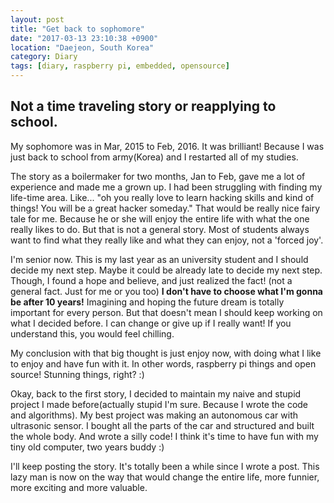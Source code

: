 ```yaml
---
layout: post
title: "Get back to sophomore"
date: "2017-03-13 23:10:38 +0900"
location: "Daejeon, South Korea"
category: Diary
tags: [diary, raspberry pi, embedded, opensource]
---
```


<h2>Not a time traveling story or reapplying to school.</h2> My sophomore was in Mar, 2015 to Feb, 2016. It was brilliant! Because I was just back to school from army(Korea) and I restarted all of my studies.

The story as a boilermaker for two months, Jan to Feb, gave me a lot of experience and made me a grown up. I had been struggling with finding my life-time area. Like... "oh you really love to learn hacking skills and kind of things! You will be a great hacker someday." That would be really nice fairy tale for me. Because he or she will enjoy the entire life with what the one really likes to do. But that is not a general story. Most of students always want to find what they really like and what they can enjoy, not a 'forced joy'.

I'm senior now. This is my last year as an university student and I should decide my next step. Maybe it could be already late to decide my next step. Though, I found a hope and believe, and just realized the fact! (not a general fact. Just for me or you too) <b>I don't have to choose what I'm gonna be after 10 years!</b> Imagining and hoping the future dream is totally important for every person. But that doesn't mean I should keep working on what I decided before. I can change or give up if I really want! If you understand this, you would feel chilling.

My conclusion with that big thought is just enjoy now, with doing what I like to enjoy and have fun with it. In other words, raspberry pi things and open source! Stunning things, right? :)

Okay, back to the first story, I decided to maintain my naive and stupid project I made before(actually stupid I'm sure. Because I wrote the code and algorithms). My best project was making an autonomous car with ultrasonic sensor. I bought all the parts of the car and structured and built the whole body. And wrote a silly code! I think it's time to have fun with my tiny old computer, two years buddy :)

I'll keep posting the story. It's totally been a while since I wrote a post. This lazy man is now on the way that would change the entire life, more funnier, more exciting and more valuable.

